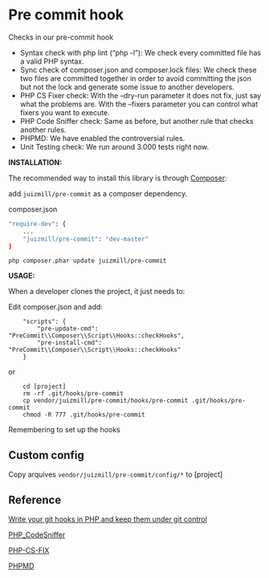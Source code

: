 # Pre commit hook

Checks in our pre-commit hook

* Syntax check with php lint (“php -l”): We check every committed file has a valid PHP syntax.
* Sync check of composer.json and composer.lock files: We check these two files are committed together in order to avoid committing the json but not the lock and generate some issue to another developers.
* PHP CS Fixer check: With the –dry-run parameter it does not fix, just say what the problems are. With the –fixers parameter you can control what fixers you want to execute.
* PHP Code Sniffer check: Same as before, but another rule that checks another rules.
* PHPMD: We have enabled the controversial rules.
* Unit Testing check: We run around 3.000 tests right now.

**INSTALLATION:**

The recommended way to install this library is through [Composer](http://getcomposer.org):

add `juizmill/pre-commit` as a composer dependency.

composer.json
```bash
"require-dev": {
    ...
    "juizmill/pre-commit": "dev-master"
}
```

`php composer.phar update juizmill/pre-commit`


**USAGE:**

When a developer clones the project, it just needs to:

Edit composer.json and add:

```
    "scripts": {
        "pre-update-cmd": "PreCommit\\Composer\\Script\\Hooks::checkHooks",
        "pre-install-cmd": "PreCommit\\Composer\\Script\\Hooks::checkHooks"
    }
```

or

```
    cd [project]
    rm -rf .git/hooks/pre-commit
    cp vendor/juizmill/pre-commit/hooks/pre-commit .git/hooks/pre-commit
    chmod -R 777 .git/hooks/pre-commit
```

Remembering to set up the hooks


Custom config
--------------

Copy arquives `vendor/juizmill/pre-commit/config/*` to [project]


Reference
-----------

 [Write your git hooks in PHP and keep them under git control](http://carlosbuenosvinos.com/write-your-git-hooks-in-php-and-keep-them-under-git-control/)
 
 [PHP_CodeSniffer](https://github.com/squizlabs/PHP_CodeSniffer/wiki/Annotated-ruleset.xml)
 
 [PHP-CS-FIX](http://cs.sensiolabs.org/)
 
 [PHPMD](http://phpmd.org/documentation/index.html)
